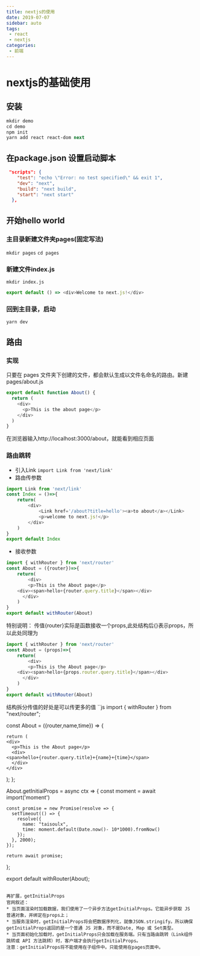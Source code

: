 ```yaml
---
title: nextjs的使用
date: 2019-07-07
sidebar: auto
tags:
 - react
 - nextjs
categories: 
 - 前端
---
```


# nextjs的基础使用

## 安装
```vb
mkdir demo
cd demo
npm init
yarn add react react-dom next
```
## 在package.json 设置启动脚本
```json
 "scripts": {
    "test": "echo \"Error: no test specified\" && exit 1",
    "dev": "next",
    "build": "next build",
    "start": "next start"
  },
  ```
## 开始hello world
### 主目录新建文件夹pages(固定写法)
`mkdir pages`
`cd pages`
### 新建文件index.js
`mkdir index.js`
```js
export default () => <div>Welcome to next.js!</div>
```

### 回到主目录，启动
`yarn dev`

## 路由
### 实现
只要在 pages 文件夹下创建的文件，都会默认生成以文件名命名的路由。新建pages/about.js
```js
export default function About() {
  return (
    <div>
      <p>This is the about page</p>
    </div>
  )
}
```
在浏览器输入http://localhost:3000/about，就能看到相应页面
### 路由跳转
* 引入Link
`import Link from 'next/link'`
* 路由传参数
```js
import Link from 'next/link'
const Index = ()=>{
    return(
        <div>
            <Link href='/about?title=hello'><a>to about</a></Link>
            <p>welcome to next.js!</p>
        </div>
    )
}
export default Index
```
* 接收参数
```js
import { withRouter } from 'next/router'
const About = ({router})=>{
    return(
        <div>
        <p>This is the About page</p>
    <div><span>hello+{router.query.title}</span></div>
      </div>
    )
}
export default withRouter(About)
```
特别说明：
传值{router}实际是函数接收一个props,此处结构后{}表示props，所以此处同理为
```js
import { withRouter } from 'next/router'
const About = (props)=>{
    return(
        <div>
        <p>This is the About page</p>
    <div><span>hello+{props.router.query.title}</span></div>
      </div>
    )
}
export default withRouter(About)
```
结构拆分传值的好处是可以传更多的值
``js
import { withRouter } from "next/router";

const About = ({router,name,time}) => {

    return (
    <div>
      <p>This is the About page</p>
      <div>
    <span>hello+{router.query.title}+{name}+{time}</span>
      </div>
    </div>
  );
};

About.getInitialProps = async ctx => {
    const moment = await import('moment')
  
    const promise = new Promise(resolve => {
      setTimeout(() => {
        resolve({
          name: "taisoulx",
          time: moment.default(Date.now()- 10*1000).fromNow()
        });
      }, 2000);
    });
  
    return await promise;
  };


export default withRouter(About);
```

再扩展，getInitialProps
官网叙述：
* 当页面渲染时加载数据，我们使用了一个异步方法getInitialProps。它能异步获取 JS 普通对象，并绑定在props上；
* 当服务渲染时，getInitialProps将会把数据序列化，就像JSON.stringify。所以确保getInitialProps返回的是一个普通 JS 对象，而不是Date, Map 或 Set类型。
* 当页面初始化加载时，getInitialProps只会加载在服务端。只有当路由跳转（Link组件跳转或 API 方法跳转）时，客户端才会执行getInitialProps。
注意：getInitialProps将不能使用在子组件中。只能使用在pages页面中。